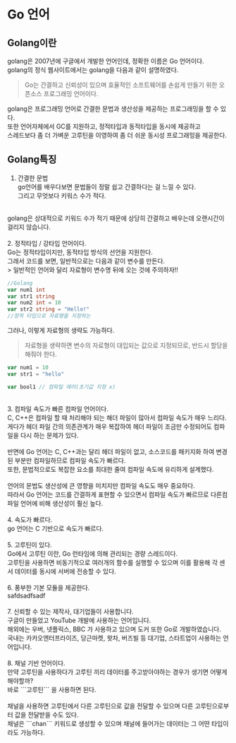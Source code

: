# Go 언어

## Golang이란
golang은 2007년에 구글에서 개발한 언어인데, 정확한 이름은 Go 언어이다.<br>
golang의 정식 웹사이트에서는 golang을 다음과 같이 설명하였다.<br>

> Go는 간결하고 신뢰성이 있으며 효율적인 소프트웨어를 손쉽게 만들기 위한 오픈소스 프로그래밍 언어이다.

golang은 프로그래밍 언어로 간결한 문법과 생산성을 제공하는 프로그래밍을 할 수 있다.<br>
또한 언어자체에서 GC를 지원하고, 정적타입과 동적타입을 동시에 제공하고<br>
스레드보다 좀 더 가벼운 고루틴을 이영하여 좀 더 쉬운 동시성 프로그래밍을 제공한다.<br>

## Golang특징
1. 간결한 문법<br>
go언어를 배우다보면 문법들이 정말 쉽고 간결하다는 걸 느낄 수 있다.<br>
그리고 무엇보다 키워스 수가 적다.<br>
<br> 
golang은 상대적으로 키워드 수가 적기 때문에 상당히 간결하고 배우는데 오랜시간이 걸리지 않습니다.<br>
<br>
2. 정적타입 / 강타입 언어이다. <br> 
Go는 정적타입이지만, 동적타입 방식의 선언을 지원한다.<br>
그래서 코드를 보면, 일반적으로는 다음과 같이 변수를 만든다.<br>
> 일반적인 언어와 달리 자료형이 변수명 뒤에 오는 것에 주의하자!!

``` go
//Golang
var num1 int
var str1 string
var num2 int = 10
var str2 string = "Hello!"
//정적 타입으로 자료형을 지정하는 
```
그러나, 이렇게 자료형의 생략도 가능하다.<br>
> 자료형을 생략하면 변수의 자료형이 대입되는 값으로 지정되므로, 반드시 할당을 해줘야 한다.

``` go
var num1 = 10
var str1 = "hello"

var bool1 // 컴파일 에러(초기값 지정 x)
```
<br>
3. 컴파일 속도가 빠른 컴파일 언어이다.<br>
C, C++은 컴파일 할 때 처리해야 되는 해더 파일이 많아서 컴파일 속도가 매우 느리다.<br>
게다가 헤더 파일 간의 의존관계가 매우 복잡하여 헤더 파일이 조금만 수정되어도 컴파일을 다시 하는 문제가 있다.<br>
<br>
반면에 Go 언어는 C, C++과는 달리 헤더 파일이 없고, 소스코드를 패키지화 하여 변경된 부분만 컴파일하므로 컴파일 속도가 빠르다.<br>
또한, 문법적으로도 복잡한 요소를 최대한 줄여 컴파일 속도에 유리하게 설계했다.<br>
<br>
언어의 문법도 생산성에 큰 영향을 미치지만 컴파일 속도도 매우 중요하다.<br>
따라서 Go 언어는 코드를 간결하게 표현할 수 있으면서 컴파일 속도가 빠르므로 다른컴파일 언어에 비해 생산성이 훨신 높다. <br>
<br>
4. 속도가 빠르다.<br>
go 언어는 C 기반으로 속도가 빠르다.<br>
<br>
5. 고루틴이 있다.<br>
Go에서 고루틴 이란, Go 런타임에 의해 관리되는 경량 스레드이다.<br>
고루틴을 사용하면 비동기적으로 여러개의 함수를 실행할 수 있으며 이를 활용해 각 센서 데이터를 동시에 서버에 전송할 수 있다.<br>
<br>
6. 풍부한 기본 모듈을 제공한다.<br>
safdsadfsadf<br>
<br>
7. 신뢰할 수 있는 제작사, 대기업들이 사용합니다.<br>
구글이 만들었고 YouTube 개발에 사용하는 언어입니다.<br>
해외에는 우버, 넷플릭스, BBC 가 사용하고 있으며 도커 또한 Go로 개발하였습니다.<br>
국내는 카카오엔터프라이즈, 당근마켓, 왓차, 버즈빌 등 대기업, 스타트업이 사용하는 언어입니다.<br>
<br>
8. 채널 기반 언어이다.<br>
만약 고루틴을 사용하다가 고루틴 끼리 데이터를 주고받아야하는 경우가 생기면 어떻게 해야할까?<br>
바로 ```고루틴``` 을 사용하면 된다.<br>
<br>
채널을 사용하면 고루틴에서 다른 고루틴으로 값을 전달할 수 있으며 다른 고루틴으로부터 값을 전달받을 수도 있다.<br>
채널은 ```chan``` 키워드로 생성할 수 있으며 채널에 들어가는 데이터는 그 어떤 타입이라도 가능하다.<br>

